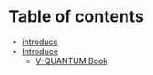 # Table of contents

* [introduce](README.md)
* [Introduce](introduce-1/README.md)
  * [V-QUANTUM Book](introduce-1/v-quantum-book.md)
